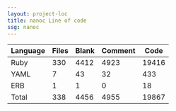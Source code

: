 ```yaml
---
layout: project-loc
title: nanoc Line of code
ssg: nanoc
---
```

<div class="table-responsive">
<table class="table">
<thead><tr>
<th>Language</th>
<th>Files</th>
<th>Blank</th>
<th>Comment</th>
<th>Code</th>
</tr></thead><tbody>
<tr><td>Ruby</td><td> 330</td><td> 4412</td><td> 4923</td><td> 19416</td></tr>
<tr><td>YAML</td><td> 7</td><td> 43</td><td> 32</td><td> 433</td></tr>
<tr><td>ERB</td><td> 1</td><td> 1</td><td> 0</td><td> 18</td></tr>
<tr><td>Total</td><td>338</td><td>4456</td><td>4955</td><td>19867</td></tr>
</tbody></table></div>
